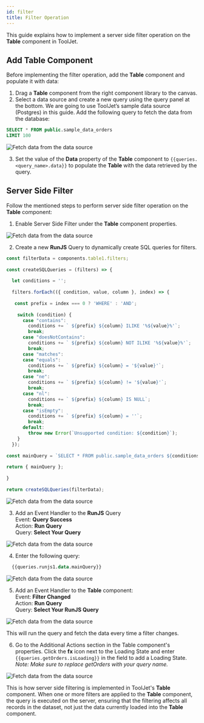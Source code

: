 ```yaml
---
id: filter
title: Filter Operation
---
```


This guide explains how to implement a server side filter operation on the **Table** component in ToolJet.

<div style={{paddingTop:'24px'}}>

## Add Table Component

Before implementing the filter operation, add the **Table** component and populate it with data:

1. Drag a **Table** component from the right component library to the canvas.
2. Select a data source and create a new query using the query panel at the bottom. We are going to use ToolJet’s sample data source (Postgres) in this guide. Add the following query to fetch the data from the database:

```sql
SELECT * FROM public.sample_data_orders
LIMIT 100
```

<img className="screenshot-full" src="/img/widgets/table/serverside-operations/fetch-data-query.png" alt="Fetch data from the data source" />

3. Set the value of the **Data** property of the **Table** component to `{{queries.<query_name>.data}}` to populate the **Table** with the data retrieved by the query.

</div>

<div style={{paddingTop:'24px'}}>

## Server Side Filter

Follow the mentioned steps to perform server side filter operation on the **Table** component:

1. Enable Server Side Filter under the **Table** component properties.

<img className="screenshot-full" src="/img/widgets/table/serverside-operations/filter-property.png" alt="Fetch data from the data source" />

2. Create a new **RunJS** Query to dynamically create SQL queries for filters.

```js
const filterData = components.table1.filters;
    
const createSQLQueries = (filters) => {
    
  let conditions = '';
    
  filters.forEach(({ condition, value, column }, index) => {
    
   const prefix = index === 0 ? 'WHERE' : 'AND';
    
    switch (condition) {
      case "contains":
        conditions += ` ${prefix} ${column} ILIKE '%${value}%'`;
        break;
      case "doesNotContains":
        conditions += ` ${prefix} ${column} NOT ILIKE '%${value}%'`;
        break;
      case "matches":
      case "equals":
        conditions += ` ${prefix} ${column} = '${value}'`;
        break;
      case "ne":
        conditions += ` ${prefix} ${column} != '${value}'`;
        break;
      case "nl":
        conditions += ` ${prefix} ${column} IS NULL`;
        break;
      case "isEmpty":
        conditions += ` ${prefix} ${column} = ''`;
        break;
      default:
        throw new Error(`Unsupported condition: ${condition}`);
    }
  });
    
const mainQuery = `SELECT * FROM public.sample_data_orders ${conditions}`;
    
return { mainQuery };
    
}
    
return createSQLQueries(filterData);
```

<img className="screenshot-full" src="/img/widgets/table/serverside-operations/filter-js-query.png" alt="Fetch data from the data source" />

3. Add an Event Handler to the **RunJS** Query<br/>
    Event: **Query Success**<br/>
    Action: **Run Query**<br/>
    Query: **Select Your Query**

<img className="screenshot-full" src="/img/widgets/table/serverside-operations/filter-query-eh.png" alt="Fetch data from the data source" />

4. Enter the following query:
```sql
  {{queries.runjs1.data.mainQuery}}
```

<img className="screenshot-full" src="/img/widgets/table/serverside-operations/filter-query.png" alt="Fetch data from the data source" />

5. Add an Event Handler to the **Table** component:<br/>
    Event: **Filter Changed**<br/>
    Action: **Run Query**<br/>
    Query: **Select Your RunJS Query**

<img className="screenshot-full" src="/img/widgets/table/serverside-operations/filter-eh.png" alt="Fetch data from the data source" />

This will run the query and fetch the data every time a filter changes.

6. Go to the Additional Actions section in the Table component's properties. Click the **fx** icon next to the Loading State and enter `{{queries.getOrders.isLoading}}` in the field to add a Loading State. *Note: Make sure to replace getOrders with your query name.*

<img className="screenshot-full" src="/img/widgets/table/serverside-operations/filter-loading.png" alt="Fetch data from the data source" />

This is how server side filtering is implemented in ToolJet's **Table** component. When one or more filters are applied to the **Table** component, the query is executed on the server, ensuring that the filtering affects all records in the dataset, not just the data currently loaded into the **Table** component.

</div>